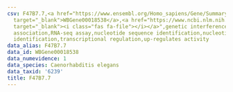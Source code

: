 ```yaml
---
csv: F47B7.7,<a href="https://www.ensembl.org/Homo_sapiens/Gene/Summary?db=core;g=WBGene00018538"
  target="_blank">WBGene00018538</a>,<a href="https://www.ncbi.nlm.nih.gov/pubmed/27496166"
  target="_blank"><i class="fas fa-file"></i></a>",genetic interference,functional
  association,RNA-seq assay,nucleotide sequence identification,nucleotide sequence
  identification,transcriptional regulation,up-regulates activity
data_alias: F47B7.7
data_id: WBGene00018538
data_numevidence: 1
data_species: Caenorhabditis elegans
data_taxid: '6239'
title: F47B7.7
---
```

